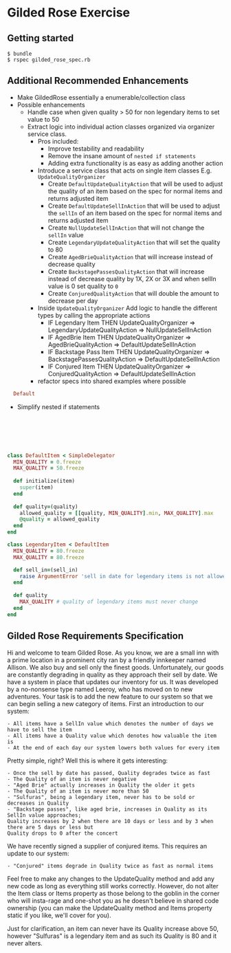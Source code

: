 # Gilded Rose Exercise

## Getting started

```shell
$ bundle
$ rspec gilded_rose_spec.rb
```

## Additional Recommended Enhancements
- Make GildedRose essentially a enumerable/collection class
- Possible enhancements
  - Handle case when given quality > 50 for non legendary items to set value to 50
  - Extract logic into individual action classes organized via organizer service class.
    - Pros included:
      - Improve testability and readability
      - Remove the insane amount of `nested if statements`
      - Adding extra functionality is as easy as adding another action
    - Introduce a service class that acts on single item classes E.g. `UpdateQualityOrganizer`
      - Create `DefaultUpdateQualityAction` that will be used to adjust the quality of an item based on the spec for normal items and returns adjusted item
      - Create `DefaultUpdateSellInAction` that will be used to adjust the `sellIn` of an item based on the spec for normal items and returns adjusted item
      - Create `NullUpdateSellInAction` that will not change the `sellIn` value
      - Create `LegendaryUpdateQualityAction` that will set the quality to 80
      - Create `AgedBrieQualityAction` that will increase instead of decrease quality
      - Create `BackstagePassesQualityAction` that will increase instead of decrease quality by 1X, 2X or 3X and when sellIn value is 0 set quality to `0`
      - Create `ConjuredQualityAction` that will double the amount to decrease per day
    - Inside `UpdateQualityOrganizer` Add logic to handle the different types by calling the appropriate actions
      - IF Legendary Item THEN UpdateQualityOrganizer => LegendaryUpdateQualityAction => NullUpdateSellInAction
      - IF AgedBrie Item THEN UpdateQualityOrganizer => AgedBrieQualityAction => DefaultUpdateSellInAction
      - IF Backstage Pass Item THEN UpdateQualityOrganizer => BackstagePassesQualityAction => DefaultUpdateSellInAction
      - IF Conjured Item THEN UpdateQualityOrganizer => ConjuredQualityAction => DefaultUpdateSellInAction
    - refactor specs into shared examples where possible
```ruby
  Default
```
- Simplify nested if statements 

```ruby






class DefaultItem < SimpleDelegator
  MIN_QUALITY = 0.freeze
  MAX_QUALITY = 50.freeze
  
  def initialize(item)
    super(item)
  end
  
  def quality=(quality)
    allowed_quality = [[quality, MIN_QUALITY].min, MAX_QUALITY].max
    @quality = allowed_quality
  end
end
```

```ruby
class LegendaryItem < DefaultItem
  MIN_QUALITY = 80.freeze
  MAX_QUALITY = 80.freeze

  def sell_in=(sell_in)
    raise ArgumentError 'sell in date for legendary items is not allowed'
  end
  
  def quality
    MAX_QUALITY # quality of legendary items must never change
  end
end
```


## Gilded Rose Requirements Specification

Hi and welcome to team Gilded Rose. As you know, we are a small inn with a prime location in a
prominent city ran by a friendly innkeeper named Allison. We also buy and sell only the finest goods.
Unfortunately, our goods are constantly degrading in quality as they approach their sell by date. We
have a system in place that updates our inventory for us. It was developed by a no-nonsense type named
Leeroy, who has moved on to new adventures. Your task is to add the new feature to our system so that
we can begin selling a new category of items. First an introduction to our system:

	- All items have a SellIn value which denotes the number of days we have to sell the item
	- All items have a Quality value which denotes how valuable the item is
	- At the end of each day our system lowers both values for every item

Pretty simple, right? Well this is where it gets interesting:

	- Once the sell by date has passed, Quality degrades twice as fast
	- The Quality of an item is never negative
	- "Aged Brie" actually increases in Quality the older it gets
	- The Quality of an item is never more than 50
	- "Sulfuras", being a legendary item, never has to be sold or decreases in Quality
	- "Backstage passes", like aged brie, increases in Quality as its SellIn value approaches;
	Quality increases by 2 when there are 10 days or less and by 3 when there are 5 days or less but
	Quality drops to 0 after the concert

We have recently signed a supplier of conjured items. This requires an update to our system:

	- "Conjured" items degrade in Quality twice as fast as normal items

Feel free to make any changes to the UpdateQuality method and add any new code as long as everything
still works correctly. However, do not alter the Item class or Items property as those belong to the
goblin in the corner who will insta-rage and one-shot you as he doesn't believe in shared code
ownership (you can make the UpdateQuality method and Items property static if you like, we'll cover
for you).

Just for clarification, an item can never have its Quality increase above 50, however "Sulfuras" is a
legendary item and as such its Quality is 80 and it never alters.
